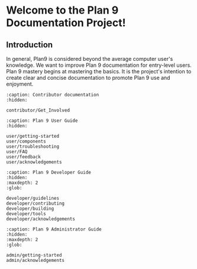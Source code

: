 Welcome to the Plan 9 Documentation Project!
============================================

## Introduction

In general, Plan9 is considered beyond the average computer user's knowledge. We want to improve Plan 9 documentation for entry-level users. Plan 9 mastery begins at mastering the basics. It is the project's intention to create clear and concise documentation to promote Plan 9 use and enjoyment.

```{toctree}
:caption: Contributor documentation
:hidden:

contributor/Get_Involved
```

```{toctree}
:caption: Plan 9 User Guide
:hidden:

user/getting-started
user/components
user/troubleshooting
user/FAQ
user/feedback
user/acknowledgements
```

```{toctree}
:caption: Plan 9 Developer Guide
:hidden:
:maxdepth: 2
:glob:

developer/guidelines
developer/contributing
developer/building
developer/tools
developer/acknowledgements
```


```{toctree}
:caption: Plan 9 Administrator Guide
:hidden:
:maxdepth: 2
:glob:

admin/getting-started
admin/acknowledgements
```
